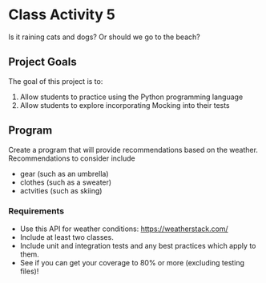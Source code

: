 # Class Activity 5
Is it raining cats and dogs? Or should we go to the beach?

## Project Goals
The goal of this project is to:
1. Allow students to practice using the Python programming language
2. Allow students to explore incorporating Mocking into their tests

## Program
Create a program that will provide recommendations based on the weather. Recommendations to consider include
- gear (such as an umbrella)
- clothes (such as a sweater)
- actvities (such as skiing)

### Requirements 
- Use this API for weather conditions: https://weatherstack.com/
- Include at least two classes.
- Include unit and integration tests and any best practices which apply to them.
- See if you can get your coverage to 80% or more (excluding testing files)!
